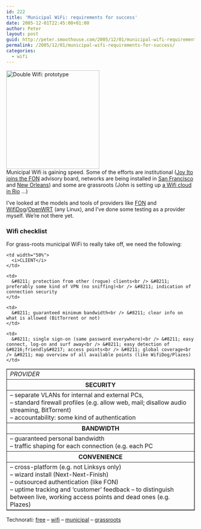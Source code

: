 ```yaml
---
id: 222
title: 'Municipal WiFi: requirements for success'
date: 2005-12-01T22:45:00+01:00
author: Peter
layout: post
guid: http://peter.smoothouse.com/2005/12/01/municipal-wifi-requirements-for-success/
permalink: /2005/12/01/municipal-wifi-requirements-for-success/
categories:
  - wifi
---
```

[<img loading="lazy" src="http://farm1.static.flickr.com/48/127983841_141cb44fb0_o.jpg" width="249" height="263" alt="Double Wifi: prototype" />](http://www.flickr.com/photos/pforret/127983841/ "Photo Sharing")  
Municipal Wifi is gaining speed. Some of the efforts are institutional ([Joy Ito joins the FON](http://english.martinvarsavsky.net/fon/joichi-fon-american-board.html) advisory board, networks are being installed in [San Francisco](http://news.com.com/Google+blankets+city+with+free+Wi-Fi/2110-7351_3-5956837.html?tag=st.ref.goo) and [New Orleans](http://muniwireless.com/municipal/projects/932)) and some are grassroots (John is setting up [a Wifi cloud in Rio](http://www.baeyens.net/baeyens/view.php?id=1547) &#8230;)

I&#8217;ve looked at the models and tools of providers like [FON](http://en.fon.es) and [WifiDog](http://www.ilesansfil.org/tiki-index.php?page=WiFiDog)/[OpenWRT](http://openwrt.org/) (any Linux), and I&#8217;ve done some testing as a provider myself. We&#8217;re not there yet.

### Wifi checklist

For grass-roots municipal WiFi to really take off, we need the following:

<table border="1">
  <tr>
    <td width="50%">
      <i>PROVIDER</i>
    </td>
    
    <td width="50%">
      <i>CLIENT</i>
    </td>
  </tr>
  
  <tr>
    <th colspan="2">
      SECURITY
    </th>
  </tr>
  
  <tr>
    <td>
      &#8211; separate VLANs for internal and external PCs,<br /> &#8211; standard firewall profiles (e.g. allow web, mail; disallow audio streaming, BitTorrent)<br /> &#8211; accountability: some kind of authentication
    </td>
    
    <td>
      &#8211; protection from other (rogue) clients<br /> &#8211; preferably some kind of VPN (no sniffing)<br /> &#8211; indication of connection security
    </td>
  </tr>
  
  <tr>
    <th colspan="2">
      BANDWIDTH
    </th>
  </tr>
  
  <tr>
    <td>
      &#8211; guaranteed personal bandwidth<br /> &#8211; traffic shaping for each connection (e.g. each PC
    </td>
    
    <td>
      &#8211; guaranteed minimum bandwidth<br /> &#8211; clear info on what is allowed (BitTorrent or not)
    </td>
  </tr>
  
  <tr>
    <th colspan="2">
      CONVENIENCE
    </th>
  </tr>
  
  <tr>
    <td>
      &#8211; cross-platform (e.g. not Linksys only)<br /> &#8211; wizard install (Next-Next-Finish)<br /> &#8211; outsourced authentication (like FON)<br /> &#8211; uptime tracking and &#8216;customer&#8217; feedback &#8211; to distinguish between live, working access points and dead ones (e.g. Plazes)
    </td>
    
    <td>
      &#8211; single sign-on (same password everywhere)<br /> &#8211; easy connect, log-on and surf away<br /> &#8211; easy detection of &#8216;friendly&#8217; access points<br /> &#8211; global coverage<br /> &#8211; map overview of all available points (like WifiDog/Plazes)
    </td>
  </tr>
</table>

Technorati: <a href="http://technorati.com/tag/free" rel="tag">free</a> &#8211; <a href="http://technorati.com/tag/wifi" rel="tag">wifi</a> &#8211; <a href="http://technorati.com/tag/municipal" rel="tag">municipal</a> &#8211; <a href="http://technorati.com/tag/grassroots" rel="tag">grassroots</a>